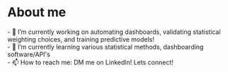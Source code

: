 # About me

<!--
**jamesdu1022/jamesdu1022** is a ✨ _special_ ✨ repository because its `README.md` (this file) appears on your GitHub profile.

Here are some ideas to get you started:
--!>
- 🔭 I’m currently working on automating dashboards, validating statistical weighting choices, and training predictive models! <br>

- 🌱 I’m currently learning various statistical methods, dashboarding software/API's <br>

- 📫 How to reach me: DM me on LinkedIn! Lets connect! 
